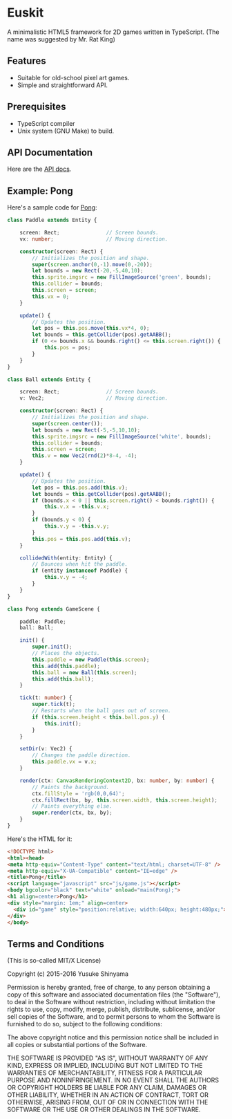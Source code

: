 Euskit
======

A minimalistic HTML5 framework for 2D games written in TypeScript.
(The name was suggested by Mr. Rat King)

Features
--------
 * Suitable for old-school pixel art games.
 * Simple and straightforward API.

Prerequisites
-------------
 * TypeScript compiler
 * Unix system (GNU Make) to build.

API Documentation
-----------------

Here are the <a href="http://euske.github.io/euskit/docs/api.html">API docs</a>.

Example: Pong
--------------

Here's a sample code for <a href="http://euske.github.io/euskit/samples/pong/index.html">Pong</a>:

```typescript
class Paddle extends Entity {

    screen: Rect;               // Screen bounds.
    vx: number;                 // Moving direction.

    constructor(screen: Rect) {
        // Initializes the position and shape.
        super(screen.anchor(0,-1).move(0,-20));
        let bounds = new Rect(-20,-5,40,10);
        this.sprite.imgsrc = new FillImageSource('green', bounds);
        this.collider = bounds;
        this.screen = screen;
        this.vx = 0;
    }

    update() {
        // Updates the position.
        let pos = this.pos.move(this.vx*4, 0);
        let bounds = this.getCollider(pos).getAABB();
        if (0 <= bounds.x && bounds.right() <= this.screen.right()) {
            this.pos = pos;
        }
    }
}

class Ball extends Entity {

    screen: Rect;               // Screen bounds.
    v: Vec2;                    // Moving direction.

    constructor(screen: Rect) {
        // Initializes the position and shape.
        super(screen.center());
        let bounds = new Rect(-5,-5,10,10);
        this.sprite.imgsrc = new FillImageSource('white', bounds);
        this.collider = bounds;
        this.screen = screen;
        this.v = new Vec2(rnd(2)*8-4, -4);
    }

    update() {
        // Updates the position.
        let pos = this.pos.add(this.v);
        let bounds = this.getCollider(pos).getAABB();
        if (bounds.x < 0 || this.screen.right() < bounds.right()) {
            this.v.x = -this.v.x;
        }
        if (bounds.y < 0) {
            this.v.y = -this.v.y;
        }
        this.pos = this.pos.add(this.v);
    }

    collidedWith(entity: Entity) {
        // Bounces when hit the paddle.
        if (entity instanceof Paddle) {
            this.v.y = -4;
        }
    }
}

class Pong extends GameScene {

    paddle: Paddle;
    ball: Ball;

    init() {
        super.init();
        // Places the objects.
        this.paddle = new Paddle(this.screen);
        this.add(this.paddle);
        this.ball = new Ball(this.screen);
        this.add(this.ball);
    }

    tick(t: number) {
        super.tick(t);
        // Restarts when the ball goes out of screen.
        if (this.screen.height < this.ball.pos.y) {
            this.init();
        }
    }

    setDir(v: Vec2) {
        // Changes the paddle direction.
        this.paddle.vx = v.x;
    }

    render(ctx: CanvasRenderingContext2D, bx: number, by: number) {
        // Paints the background.
        ctx.fillStyle = 'rgb(0,0,64)';
        ctx.fillRect(bx, by, this.screen.width, this.screen.height);
        // Paints everything else.
        super.render(ctx, bx, by);
    }
}
```

Here's the HTML for it:

```html
<!DOCTYPE html>
<html><head>
<meta http-equiv="Content-Type" content="text/html; charset=UTF-8" />
<meta http-equiv="X-UA-Compatible" content="IE=edge" />
<title>Pong</title>
<script language="javascript" src="js/game.js"></script>
<body bgcolor="black" text="white" onload="main(Pong);">
<h1 align=center>Pong</h1>
<div style="margin: 1em;" align=center>
  <div id="game" style="position:relative; width:640px; height:480px;"></div>
</div>
</body>
```

Terms and Conditions
--------------------

(This is so-called MIT/X License)

Copyright (c) 2015-2016  Yusuke Shinyama

Permission is hereby granted, free of charge, to any person
obtaining a copy of this software and associated documentation
files (the "Software"), to deal in the Software without
restriction, including without limitation the rights to use,
copy, modify, merge, publish, distribute, sublicense, and/or
sell copies of the Software, and to permit persons to whom the
Software is furnished to do so, subject to the following
conditions:

The above copyright notice and this permission notice shall be
included in all copies or substantial portions of the Software.

THE SOFTWARE IS PROVIDED "AS IS", WITHOUT WARRANTY OF ANY
KIND, EXPRESS OR IMPLIED, INCLUDING BUT NOT LIMITED TO THE
WARRANTIES OF MERCHANTABILITY, FITNESS FOR A PARTICULAR
PURPOSE AND NONINFRINGEMENT. IN NO EVENT SHALL THE AUTHORS OR
COPYRIGHT HOLDERS BE LIABLE FOR ANY CLAIM, DAMAGES OR OTHER
LIABILITY, WHETHER IN AN ACTION OF CONTRACT, TORT OR
OTHERWISE, ARISING FROM, OUT OF OR IN CONNECTION WITH THE
SOFTWARE OR THE USE OR OTHER DEALINGS IN THE SOFTWARE.

